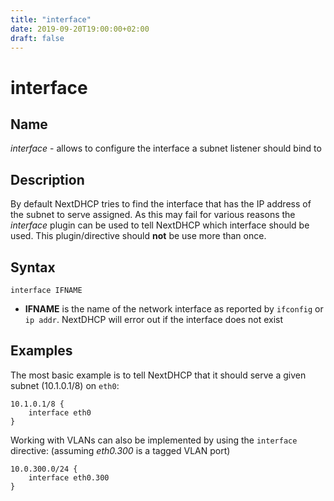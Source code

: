 ```yaml
---
title: "interface"
date: 2019-09-20T19:00:00+02:00
draft: false
---
```



# interface

## Name

*interface* - allows to configure the interface a subnet listener should bind to

## Description

By default NextDHCP tries to find the interface that has the IP address of the subnet to serve assigned.
As this may fail for various reasons the *interface* plugin can be used to tell NextDHCP which interface
should be used. This plugin/directive should **not** be use more than once.

## Syntax

```
interface IFNAME
```

* **IFNAME** is the name of the network interface as reported by `ifconfig` or `ip addr`. NextDHCP will error out if the interface does not exist

## Examples

The most basic example is to tell NextDHCP that it should serve a given subnet (10.1.0.1/8) on `eth0`:

```
10.1.0.1/8 {
    interface eth0
}
```

Working with VLANs can also be implemented by using the `interface` directive:
(assuming *eth0.300* is a tagged VLAN port)

```
10.0.300.0/24 {
    interface eth0.300
}
```

